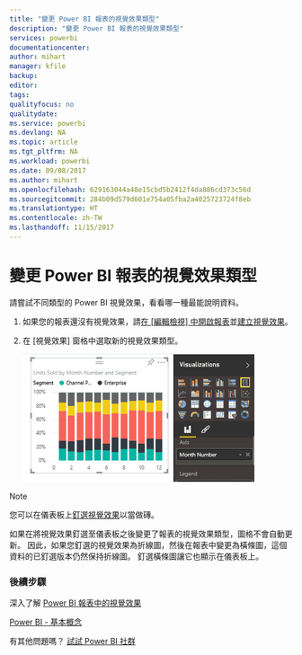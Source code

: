 ```yaml
---
title: "變更 Power BI 報表的視覺效果類型"
description: "變更 Power BI 報表的視覺效果類型"
services: powerbi
documentationcenter: 
author: mihart
manager: kfile
backup: 
editor: 
tags: 
qualityfocus: no
qualitydate: 
ms.service: powerbi
ms.devlang: NA
ms.topic: article
ms.tgt_pltfrm: NA
ms.workload: powerbi
ms.date: 09/08/2017
ms.author: mihart
ms.openlocfilehash: 629163044a48e15cbd5b2412f4da886cd373c56d
ms.sourcegitcommit: 284b09d579d601e754a05fba2a4025723724f8eb
ms.translationtype: HT
ms.contentlocale: zh-TW
ms.lasthandoff: 11/15/2017
---
```

# <a name="change-the-type-of-visualization-in-a-power-bi-report"></a>變更 Power BI 報表的視覺效果類型
請嘗試不同類型的 Power BI 視覺效果，看看哪一種最能說明資料。 

1. 如果您的報表還沒有視覺效果，請[在 [編輯檢視] 中開啟報表](service-reading-view-and-editing-view.md)並[建立視覺效果](power-bi-report-add-visualizations-i.md)。
2. 在 [視覺效果] 窗格中選取新的視覺效果類型。  
   
   ![](media/power-bi-report-change-visualization-type/changeviz.gif)

> [!NOTE]
> 您可以在儀表板上[釘選視覺效果](service-dashboard-pin-tile-from-report.md)以當做磚。
> 
> 

如果在將視覺效果釘選至儀表板之後變更了報表的視覺效果類型，圖格不會自動更新。 因此，如果您釘選的視覺效果為折線圖，然後在報表中變更為橫條圖，這個資料的已釘選版本仍然保持折線圖。 釘選橫條圖讓它也顯示在儀表板上。

### <a name="next-steps"></a>後續步驟
深入了解 [Power BI 報表中的視覺效果](power-bi-report-visualizations.md)

[Power BI - 基本概念](service-basic-concepts.md)

有其他問題嗎？ [試試 Power BI 社群](http://community.powerbi.com/)

